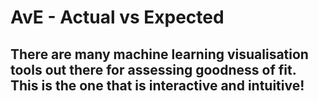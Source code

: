 # AvE - Actual vs Expected
## There are many machine learning visualisation tools out there for assessing goodness of fit. This is the one that is interactive and intuitive!
